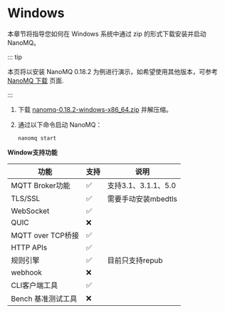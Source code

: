 # Windows

本章节将指导您如何在 Windows 系统中通过 zip 的形式下载安装并启动 NanoMQ。

::: tip

本页将以安装 NanoMQ 0.18.2 为例进行演示，如希望使用其他版本，可参考 [NanoMQ 下载](https://nanomq.io/zh/downloads?os=Windows) 页面.

:::

1. 下载 [nanomq-0.18.2-windows-x86_64.zip](https://www.emqx.com/zh/downloads/nanomq/0.18.2/nanomq-0.18.2-windows-x86_64.zip) 并解压缩。

2. 通过以下命令启动 NanoMQ：

   ```
   nanomq start  
   ```

**Window支持功能**

|        功能         | 支持 |         说明          |
| ------------------ | ---- | -------------------- |
| MQTT Broker功能     |  ✅  | 支持3.1、3.1.1、5.0   |
| TLS/SSL            |  ✅  | 需要手动安装mbedtls   |
| WebSocket          |  ✅  |                      |
| QUIC               |  ❌  |                      |
| MQTT over TCP桥接   | ✅  |                       |
| HTTP APIs          |  ✅  |                      |
| 规则引擎             |  ✅ |   目前只支持repub      |
| webhook            |  ❌  |                      |
| CLI客户端工具        |  ✅  |                      |
| Bench 基准测试工具   |  ❌  |                      |
